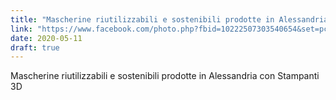 ```yaml
---
title: "Mascherine riutilizzabili e sostenibili prodotte in Alessandria con Stampanti 3D"
link: "https://www.facebook.com/photo.php?fbid=10222507303540654&set=pcb.10222507304460677&type=1&theater"
date: 2020-05-11
draft: true
---
```


Mascherine riutilizzabili e sostenibili prodotte in Alessandria con Stampanti 3D